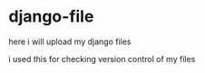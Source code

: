 # django-file







here i will upload my django files






i used this for checking version control of my files

